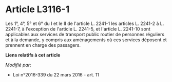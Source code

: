 # Article L3116-1

Les 1°, 4°, 5° et 6° du I et le II de l'article L. 2241-1 les articles L. 2241-2 à L. 2241-7, à l'exception de l'article L.
2241-5, et l'article L. 2241-10 sont applicables aux services de transport public routier de personnes réguliers et à la
demande, y compris aux aménagements où ces services déposent et prennent en charge des passagers.

**Liens relatifs à cet article**

_Modifié par_:

  - Loi n°2016-339 du 22 mars 2016 - art. 11
